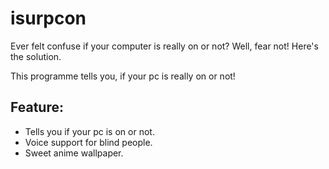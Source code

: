 # isurpcon
Ever felt confuse if your computer is really on or not? Well, fear not! Here's the solution.

This programme tells you, if your pc is really on or not!

## Feature:
- Tells you if your pc is on or not.
- Voice support for blind people.
- Sweet anime wallpaper.
